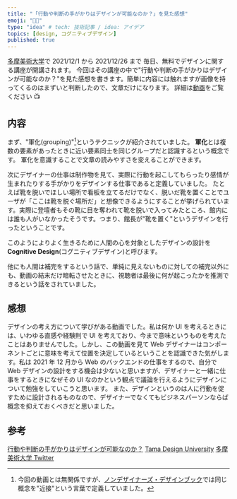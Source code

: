 ```yaml
---
title: "「行動や判断の手がかりはデザインが可能なのか？」を見た感想"
emoji: "👩‍🎨"
type: "idea" # tech: 技術記事 / idea: アイデア
topics: [design, コグニティブデザイン]
published: true
---
```


[多摩美術大学](https://tub.tamabi.ac.jp/tdu/)で 2021/12/1 から 2021/12/26 まで 毎日、無料でデザインに関する講座が開講されます。
今回はその講座の中で"行動や判断の手がかりはデザインが可能なのか？"を見た感想を書きます。簡単に内容には触れますが画像を持ってくるのはまずいと判断したので、文章だけになります。
詳細は[動画](https://tub.tamabi.ac.jp/tdu/lecture/86/)をご覧ください 📺

## 内容

まず、"軍化(grouping)"[^1]というテクニックが紹介されていました。
**軍化**とは複数の要素があったときに近い要素同士を同じグループだと認識するという概念です。
軍化を意識することで文章の読みやすさを変えることができます。

次にデザイナーの仕事は制作物を見て、実際に行動を起こしてもらったり感情が生まれたりする手がかりをデザインする仕事であると定義していました。
たとえば靴を脱いでほしい場所で看板を立てるだけでなく、脱いだ靴を置くことでユーザが「ここは靴を脱ぐ場所だ」と想像できるようにすることが挙げられています。実際に登壇者もその靴に目を奪われて靴を脱いで入ってみたところ、館内には誰も人がいなかったそうです。つまり、館長が"靴を置く"というデザインを行ったということです。

このようによりよく生きるために人間の心を対象としたデザインの設計を**Cognitive Design**(コグニティブデザイン)と呼びます。

他にも人間は補完をするという話で、単純に見えないものに対しての補完以外にも、動画の結末だけ暗転させたときに、視聴者は最後に何が起こったかを推測できるという話をされていました。

[^1]: 今回の動画とは無関係ですが、[ノンデザイナーズ・デザインブック](https://book.mynavi.jp/nddb/)では同じ概念を"近接"という言葉で定義していました。

## 感想

デザインの考え方について学びがある動画でした。私は何か UI を考えるときには、いわゆる直感や経験則で UI を考えており、今まで意味というものを考えたことはありませんでした。しかし、この動画を見て Web デザイナーはコンポーネントごとに意味を考えて位置を決定しているということを認識できた気がします。私は 2021 年 12 月から Web のバックエンドの仕事をするので、自分で Web デザインの設計をする機会は少ないと思いますが、デザイナーと一緒に仕事をするときになぜその UI なのかという観点で議論を行えるようにデザインについて勉強をしていこうと思います。
また、デザインというのは人に行動を促すために設計されるものなので、デザイナーでなくてもビジネスパーソンならば概念を抑えておくべきだと思いました。

## 参考

[行動や判断の手がかりはデザインが可能なのか？](https://tub.tamabi.ac.jp/tdu/lecture/86/)
[Tama Design University](https://tub.tamabi.ac.jp/tdu/)
[多摩美術大学 Twitter](https://twitter.com/tamabi_tub)

